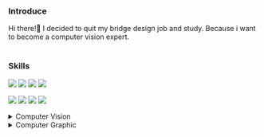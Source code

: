 ### Introduce

Hi there!👋 I decided to quit my bridge design job and study. Because i want to become a computer vision expert. 
<br></br>


### Skills

<img src='https://img.shields.io/badge/-Python-red'> <img src='https://img.shields.io/badge/-OpenCV-cyan'> <img src='https://img.shields.io/badge/-Pytorch-blue'> <img src='https://img.shields.io/badge/-TensorFlow-burgundy'>


<img src='https://img.shields.io/badge/-3ds Max-purple'> <img src='https://img.shields.io/badge/-Lumion-green'> <img src='https://img.shields.io/badge/-Illustrator-yellow'> <img src='https://img.shields.io/badge/-Photoshop-orange'>

<details>
  
<summary>Computer Vision</summary>
  
[Object tracking with OpenCV](https://github.com/Jungseunggi/Object_tracking)

  
<img src="https://user-images.githubusercontent.com/102225200/199154806-97f6915b-842f-40aa-830a-bdf369599cdf.png" width="300">
<br></br>
<img src="https://user-images.githubusercontent.com/102225200/199146117-087e63d4-d3d0-4833-85a3-2aa5c61c2210.gif" width="400">
<br></br>  
<img src="https://user-images.githubusercontent.com/102225200/199161329-9c2b61fd-1937-4120-b915-5cbfe39ce27c.gif" width="400">

----------------------------------
image color analysis

<img src="https://user-images.githubusercontent.com/102225200/200155125-efa5cbf0-d377-45e8-a8ca-8e6750b3200d.png" width="600">

-------------------------------------
[Underwater Object detection](https://github.com/Jungseunggi/Object_tracking)

<img src="https://user-images.githubusercontent.com/102225200/197948857-0489c21b-9714-43c1-85fa-2edb25f87b71.gif" width="600">
<br></br>
<img src="https://user-images.githubusercontent.com/102225200/200150206-75274492-925f-4247-8e79-6545f9b3a891.png"  width="600">
  
</details>

<details>
<summary>Computer Graphic</summary>

project

Full modeling and render(v-ray)
  
<img src='https://user-images.githubusercontent.com/102225200/200150660-80133abb-ac54-47e9-8b48-dbece8ec2677.png' width = 600>

Full modeling and render(lumion)
  
<img src="https://user-images.githubusercontent.com/102225200/200150787-e5fec64d-b745-4c38-9dd3-a1bada70aa4e.png" width =600>
  
Composite
  
<img src="https://user-images.githubusercontent.com/102225200/200150903-1f029963-9579-4334-9bf3-3f6384077c97.png" width =600>

-----------------------
modeling and render study

<sub>[refernce image](https://www.archdaily.com/437896/elliptical-bridge-by-penda-shortlisted-in-uk-competition?ad_medium=gallery)</sub>
  
<img src='https://user-images.githubusercontent.com/102225200/200117287-f706b5b9-2e39-4ff8-9618-6e760b3f6fff.png' height = 300> 
<img src='https://user-images.githubusercontent.com/102225200/200117316-1e69e4af-f12b-4083-ab0c-fd5d39e6477b.jpg' height = 300>

  
</details>





<!--
**Jungseunggi/Jungseunggi** is a ✨ _special_ ✨ repository because its `README.md` (this file) appears on your GitHub profile.

Here are some ideas to get you started:

- 🔭 I’m currently working on ...
- 🌱 I’m currently learning ...
- 👯 I’m looking to collaborate on ...
- 🤔 I’m looking for help with ...
- 💬 Ask me about ...
- 📫 How to reach me: ...
- 😄 Pronouns: ...
- ⚡ Fun fact: ...
-->
